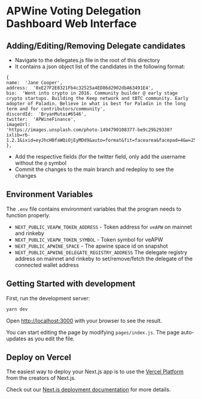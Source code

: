 
# APWine Voting Delegation Dashboard Web Interface

## Adding/Editing/Removing Delegate candidates

- Navigate to the delegates.js file in the root of this directory
- It contains a json object list of the candidates in the following format:

```
{
name:  'Jane Cooper',
address:  '0xE27F2E8321Fb4c32525a4ED86d2902dbA63491E4',
bio:  'Went into crypto in 2016. Community builder @ early stage crypto startups. Building the Keep network and tBTC community. Early adopter of Paladin. Believe in what is best for Paladin in the long term and for contributors/community',
discordId:  'BryanMutai#6546',
twitter:  'APWineFinance',
imageUrl:
'https://images.unsplash.com/photo-1494790108377-be9c29b29330?ixlib=rb-1.2.1&ixid=eyJhcHBfaWQiOjEyMDd9&auto=format&fit=facearea&facepad=4&w=256&h=256&q=60',
},
```

- Add the respective fields (for the twitter field, only add the username without the `@` symbol
- Commit the changes to the main branch and redeploy to see the changes
  
## Environment Variables

  The `.env` file contains environment variables that the program needs to function properly.

- `NEXT_PUBLIC_VEAPW_TOKEN_ADDRESS` - Token address for `veAPW` on mainnet and rinkeby
- `NEXT_PUBLIC_VEAPW_TOKEN_SYMBOL` - Token symbol for veAPW
- `NEXT_PUBLIC_APWINE_SPACE` - The apwine space id on snapshot
- `NEXT_PUBLIC_APWINE_DELEGATE_REGISTRY_ADDRESS` The delegate registry address on mainnet and rinkeby to set/remove/fetch the delegate of the connected wallet address
  
## Getting Started with development

First, run the development server:

```bash
yarn dev
```

Open [http://localhost:3000](http://localhost:3000) with your browser to see the result.

You can start editing the page by modifying `pages/index.js`. The page auto-updates as you edit the file.

## Deploy on Vercel

The easiest way to deploy your Next.js app is to use the [Vercel Platform](https://vercel.com/new?utm_medium=default-template&filter=next.js&utm_source=create-next-app&utm_campaign=create-next-app-readme) from the creators of Next.js.

Check out our [Next.js deployment documentation](https://nextjs.org/docs/deployment) for more details.
